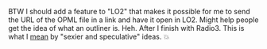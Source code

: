 BTW I should add a feature to "LO2" that makes it possible for me to send the URL of the OPML file in a link and have it open in LO2. Might help people get the idea of what an outliner is. Heh. After I finish with Radio3. This is what I <a href="http://scripting.com/images/2020/06/29/sexy.png">mean</a> by "sexier and speculative" ideas. :boom:
